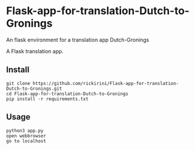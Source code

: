 # Flask-app-for-translation-Dutch-to-Gronings
An flask environment for a translation app Dutch-Gronings

A Flask translation app.

## Install
```
git clone https://github.com/rickirini/Flask-app-for-translation-Dutch-to-Gronings.git
cd Flask-app-for-translation-Dutch-to-Gronings
pip install -r requirements.txt
```
## Usage
```
python3 app.py
open webbrowser
go to localhost
```
